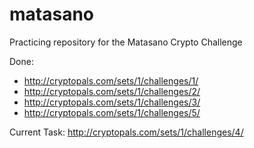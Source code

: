 # matasano

Practicing repository for the Matasano Crypto Challenge

Done:
- http://cryptopals.com/sets/1/challenges/1/
- http://cryptopals.com/sets/1/challenges/2/
- http://cryptopals.com/sets/1/challenges/3/
- http://cryptopals.com/sets/1/challenges/5/

Current Task: http://cryptopals.com/sets/1/challenges/4/
